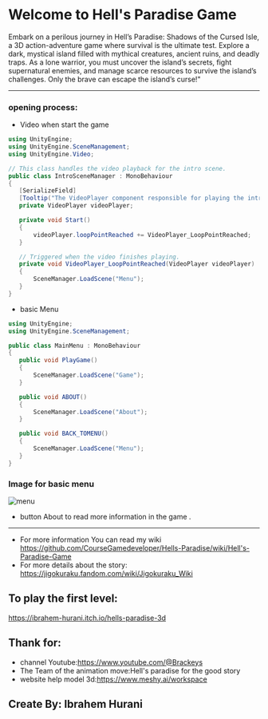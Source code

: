 # Welcome to Hell's Paradise Game
Embark on a perilous journey in Hell’s Paradise: Shadows of the Cursed Isle, a 3D action-adventure game where survival is the ultimate test. Explore a dark, mystical island filled with mythical creatures, ancient ruins, and deadly traps. As a lone warrior, you must uncover the island’s secrets, fight supernatural enemies, and manage scarce resources to survive the island’s challenges. Only the brave can escape the island’s curse!"

---

### opening process:
* Video when start the game
 ```csharp
using UnityEngine;
using UnityEngine.SceneManagement;
using UnityEngine.Video;

// This class handles the video playback for the intro scene.
public class IntroSceneManager : MonoBehaviour
{
    [SerializeField]
    [Tooltip("The VideoPlayer component responsible for playing the intro video.")]
    private VideoPlayer videoPlayer;

    private void Start()
    {
        videoPlayer.loopPointReached += VideoPlayer_LoopPointReached;
    }

    // Triggered when the video finishes playing.
    private void VideoPlayer_LoopPointReached(VideoPlayer videoPlayer)
    {
        SceneManager.LoadScene("Menu");
    }
}

```
* basic Menu

 ```csharp
using UnityEngine;
using UnityEngine.SceneManagement;

public class MainMenu : MonoBehaviour
{
    public void PlayGame()
    {
        SceneManager.LoadScene("Game");
    }

    public void ABOUT()
    {
        SceneManager.LoadScene("About");
    }

    public void BACK_TOMENU()
    {
        SceneManager.LoadScene("Menu");
    }
}

 ```
### Image for basic menu
![menu](https://github.com/user-attachments/assets/0dc624f5-98d0-4444-aa05-cced34b24f38)

* button About to read more information in the game .

---
* For more information You can read my wiki https://github.com/CourseGamedeveloper/Hells-Paradise/wiki/Hell's-Paradise-Game
* For more details about the story: https://jigokuraku.fandom.com/wiki/Jigokuraku_Wiki
## To play the first level:
https://ibrahem-hurani.itch.io/hells-paradise-3d
## Thank for:
* channel Youtube:https://www.youtube.com/@Brackeys
*  The Team of the animation move:Hell's paradise for the good story
* website help model 3d:https://www.meshy.ai/workspace
## Create By: Ibrahem Hurani
